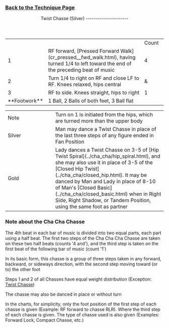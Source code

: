### [ Back to the Technique Page](../technique.html)

 <header>Twist Chasse (Silver)
---------------------

 </header> <table class="style1"> <tbody><tr> <td style="width:15%"></td> <td style="width:70%"></td> <td style="width:15%">Count</td> </tr> <tr> <td>1</td> <td> RF forward, [Pressed Forward Walk](cr_pressed__fwd_walk.html), having turned 1/4 to left toward the end of the preceding beat of music </td> <td>4</td> </tr> <tr> <td>2</td> <td>Turn 1/4 to right on RF and close LF to RF. Knees relaxed, hips central</td> <td>&amp;</td> </tr> <tr> <td>3</td> <td>RF to side. Knees straight, hips to right</td> <td>1</td> </tr> <tr> <td>**Footwork**</td> <td>1 Ball, 2 Balls of both feet, 3 Ball flat</td> <td></td> </tr> </tbody></table>

 <table> <tbody><tr> <td style="width:30%">Note</td> <td>Turn on 1 is initiated from the hips, which are turned more than the upper body</td> </tr> <tr> <td>Silver</td> <td>Man may dance a Twist Chasse in place of the last three steps of any figure ended in Fan Position</td> </tr> <tr> <td>Gold</td> <td> Lady dances a Twist Chasse on 3-5 of [Hip Twist Spiral](../cha_cha/hip_spiral.html), and she may also use it in place of 3-5 of the [Closed Hip Twist](../cha_cha/closed_hip.html). It may be danced by Man and Lady in place of 8-10 of Man's [Closed Basic](../cha_cha/closed_basic.html) when in Right Side, Right Shadow, or Tandem Position, using the same foot as partner </td> </tr> </tbody></table>

### Note about the Cha Cha Chasse

The 4th beat in each bar of music is divided into two equal parts, each part using a half beat. The first two steps of the Cha Cha Cha Chasse are taken on these two half beats (counts '4 and'), and the third step is taken on the first beat of the following bar of music (count '1')  
   
 In its basic form, this chasse is a group of three steps taken in any forward, backward, or sideways direction, with the second step moving toward (or to) the other foot  
   
 Steps 1 and 2 of all Chasses have equal weight distribution (Exception: [Twist Chasse](c_twist_chasse.html))  
   
 The chasse may also be danced in place or without turn  
   
 In the charts, for simplicity, only the foot position of the first step of each chasse is given (Example: RF forward to chasse RLR). Where the third step of each chasse is given. The type of chasse used is also given (Examples: Forward Lock, Compact Chasse, etc.)